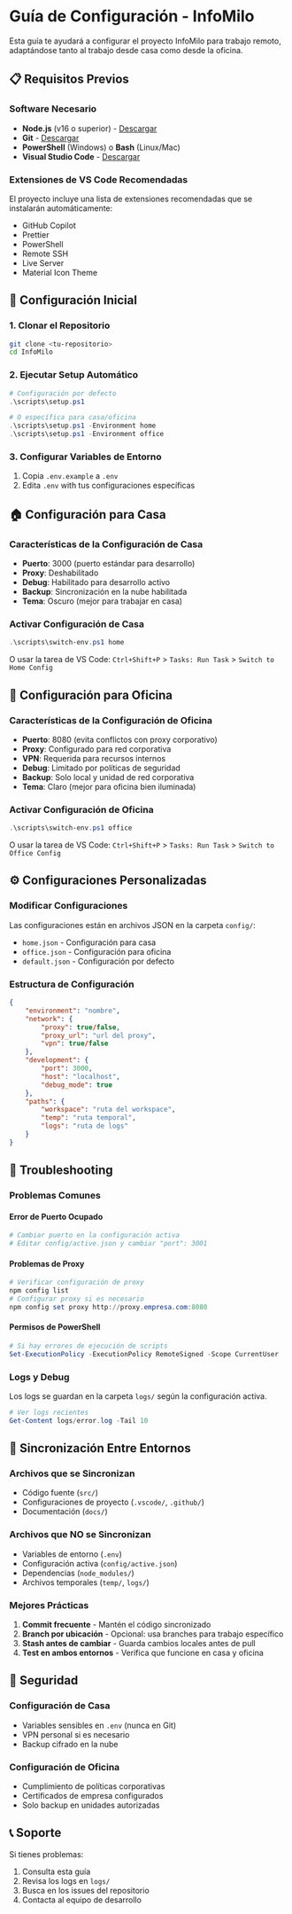 # Guía de Configuración - InfoMilo

Esta guía te ayudará a configurar el proyecto InfoMilo para trabajo remoto, adaptándose tanto al trabajo desde casa como desde la oficina.

## 📋 Requisitos Previos

### Software Necesario
- **Node.js** (v16 o superior) - [Descargar](https://nodejs.org/)
- **Git** - [Descargar](https://git-scm.com/)
- **PowerShell** (Windows) o **Bash** (Linux/Mac)
- **Visual Studio Code** - [Descargar](https://code.visualstudio.com/)

### Extensiones de VS Code Recomendadas
El proyecto incluye una lista de extensiones recomendadas que se instalarán automáticamente:
- GitHub Copilot
- Prettier
- PowerShell
- Remote SSH
- Live Server
- Material Icon Theme

## 🚀 Configuración Inicial

### 1. Clonar el Repositorio
```bash
git clone <tu-repositorio>
cd InfoMilo
```

### 2. Ejecutar Setup Automático
```powershell
# Configuración por defecto
.\scripts\setup.ps1

# O específica para casa/oficina
.\scripts\setup.ps1 -Environment home
.\scripts\setup.ps1 -Environment office
```

### 3. Configurar Variables de Entorno
1. Copia `.env.example` a `.env`
2. Edita `.env` with tus configuraciones específicas

## 🏠 Configuración para Casa

### Características de la Configuración de Casa
- **Puerto**: 3000 (puerto estándar para desarrollo)
- **Proxy**: Deshabilitado
- **Debug**: Habilitado para desarrollo activo
- **Backup**: Sincronización en la nube habilitada
- **Tema**: Oscuro (mejor para trabajar en casa)

### Activar Configuración de Casa
```powershell
.\scripts\switch-env.ps1 home
```

O usar la tarea de VS Code: `Ctrl+Shift+P` > `Tasks: Run Task` > `Switch to Home Config`

## 🏢 Configuración para Oficina

### Características de la Configuración de Oficina
- **Puerto**: 8080 (evita conflictos con proxy corporativo)
- **Proxy**: Configurado para red corporativa
- **VPN**: Requerida para recursos internos
- **Debug**: Limitado por políticas de seguridad
- **Backup**: Solo local y unidad de red corporativa
- **Tema**: Claro (mejor para oficina bien iluminada)

### Activar Configuración de Oficina
```powershell
.\scripts\switch-env.ps1 office
```

O usar la tarea de VS Code: `Ctrl+Shift+P` > `Tasks: Run Task` > `Switch to Office Config`

## ⚙️ Configuraciones Personalizadas

### Modificar Configuraciones
Las configuraciones están en archivos JSON en la carpeta `config/`:
- `home.json` - Configuración para casa
- `office.json` - Configuración para oficina
- `default.json` - Configuración por defecto

### Estructura de Configuración
```json
{
    "environment": "nombre",
    "network": {
        "proxy": true/false,
        "proxy_url": "url del proxy",
        "vpn": true/false
    },
    "development": {
        "port": 3000,
        "host": "localhost",
        "debug_mode": true
    },
    "paths": {
        "workspace": "ruta del workspace",
        "temp": "ruta temporal",
        "logs": "ruta de logs"
    }
}
```

## 🔧 Troubleshooting

### Problemas Comunes

#### Error de Puerto Ocupado
```powershell
# Cambiar puerto en la configuración activa
# Editar config/active.json y cambiar "port": 3001
```

#### Problemas de Proxy
```powershell
# Verificar configuración de proxy
npm config list
# Configurar proxy si es necesario
npm config set proxy http://proxy.empresa.com:8080
```

#### Permisos de PowerShell
```powershell
# Si hay errores de ejecución de scripts
Set-ExecutionPolicy -ExecutionPolicy RemoteSigned -Scope CurrentUser
```

### Logs y Debug
Los logs se guardan en la carpeta `logs/` según la configuración activa.

```powershell
# Ver logs recientes
Get-Content logs/error.log -Tail 10
```

## 📱 Sincronización Entre Entornos

### Archivos que se Sincronizan
- Código fuente (`src/`)
- Configuraciones de proyecto (`.vscode/`, `.github/`)
- Documentación (`docs/`)

### Archivos que NO se Sincronizan
- Variables de entorno (`.env`)
- Configuración activa (`config/active.json`)
- Dependencias (`node_modules/`)
- Archivos temporales (`temp/`, `logs/`)

### Mejores Prácticas
1. **Commit frecuente** - Mantén el código sincronizado
2. **Branch por ubicación** - Opcional: usa branches para trabajo específico
3. **Stash antes de cambiar** - Guarda cambios locales antes de pull
4. **Test en ambos entornos** - Verifica que funcione en casa y oficina

## 🔐 Seguridad

### Configuración de Casa
- Variables sensibles en `.env` (nunca en Git)
- VPN personal si es necesario
- Backup cifrado en la nube

### Configuración de Oficina
- Cumplimiento de políticas corporativas
- Certificados de empresa configurados
- Solo backup en unidades autorizadas

## 📞 Soporte

Si tienes problemas:
1. Consulta esta guía
2. Revisa los logs en `logs/`
3. Busca en los issues del repositorio
4. Contacta al equipo de desarrollo
